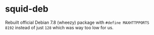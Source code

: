 # squid-deb
Rebuilt official Debian 7.8 (wheezy) package with `#define MAXHTTPPORTS 8192` instead of just `128` which was way too low for us.
